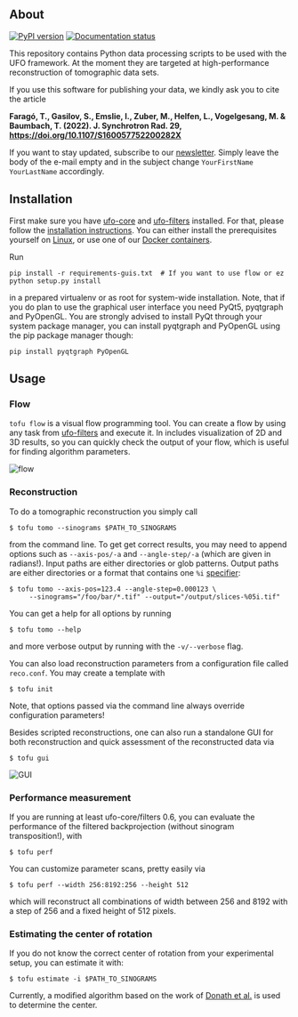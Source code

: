 ## About

[![PyPI version](https://badge.fury.io/py/ufo-tofu.png)](http://badge.fury.io/py/ufo-tofu)
[![Documentation status](https://readthedocs.org/projects/tofu/badge/?version=latest)](http://tofu.readthedocs.io/en/latest/?badge=latest)

This repository contains Python data processing scripts to be used with the UFO
framework. At the moment they are targeted at high-performance reconstruction of
tomographic data sets.

If you use this software for publishing your data, we kindly ask you to cite the article

**Faragó, T., Gasilov, S., Emslie, I., Zuber, M., Helfen, L., Vogelgesang, M. & Baumbach, T. (2022). J. Synchrotron Rad.
29, https://doi.org/10.1107/S160057752200282X**

If you want to stay updated, subscribe to our [newsletter](mailto:sympa@lists.kit.edu?subject=subscribe%20ufo%20YourFirstName%20YourLastName). Simply leave the body of the e-mail empty and in the subject change ``YourFirstName YourLastName`` accordingly.


## Installation

First make sure you have [ufo-core](https://github.com/ufo-kit/ufo-core) and [ufo-filters](https://github.com/ufo-kit/ufo-filters) installed. For that, please follow the [installation instructions](https://ufo-core.readthedocs.io/en/latest/install/index.html). You can either install the prerequisites yourself on [Linux](https://ufo-core.readthedocs.io/en/latest/install/linux.html), or use one of our [Docker containers](https://ufo-core.readthedocs.io/en/latest/install/docker.html).

Run

    pip install -r requirements-guis.txt  # If you want to use flow or ez
    python setup.py install

in a prepared virtualenv or as root for system-wide installation. Note, that if
you do plan to use the graphical user interface you need PyQt5, pyqtgraph and
PyOpenGL. You are strongly advised to install PyQt through your system package
manager, you can install pyqtgraph and PyOpenGL using the pip package manager
though:

    pip install pyqtgraph PyOpenGL


## Usage

### Flow

`tofu flow` is a visual flow programming tool. You can create a flow by using any task from [ufo-filters](https://github.com/ufo-kit/ufo-filters) and execute it. In includes visualization of 2D and 3D results, so you can quickly check the output of your flow, which is useful for finding algorithm parameters.

![flow](https://user-images.githubusercontent.com/2648829/150096902-fdbf1b7e-b34e-4368-98ac-c924cad8a6cd.jpg)


### Reconstruction

To do a tomographic reconstruction you simply call

    $ tofu tomo --sinograms $PATH_TO_SINOGRAMS

from the command line. To get get correct results, you may need to append
options such as `--axis-pos/-a` and `--angle-step/-a` (which are given in
radians!). Input paths are either directories or glob patterns. Output paths are
either directories or a format that contains one `%i`
[specifier](http://www.pixelbeat.org/programming/gcc/format_specs.html):

    $ tofu tomo --axis-pos=123.4 --angle-step=0.000123 \
         --sinograms="/foo/bar/*.tif" --output="/output/slices-%05i.tif"

You can get a help for all options by running

    $ tofu tomo --help

and more verbose output by running with the `-v/--verbose` flag.

You can also load reconstruction parameters from a configuration file called
`reco.conf`. You may create a template with

    $ tofu init

Note, that options passed via the command line always override configuration
parameters!

Besides scripted reconstructions, one can also run a standalone GUI for both
reconstruction and quick assessment of the reconstructed data via

    $ tofu gui

![GUI](https://cloud.githubusercontent.com/assets/115270/6442540/db0b55fe-c0f0-11e4-9577-0048fddae8b7.png)


### Performance measurement

If you are running at least ufo-core/filters 0.6, you can evaluate the performance
of the filtered backprojection (without sinogram transposition!), with

    $ tofu perf

You can customize parameter scans, pretty easily via

    $ tofu perf --width 256:8192:256 --height 512

which will reconstruct all combinations of width between 256 and 8192 with a
step of 256 and a fixed height of 512 pixels.


### Estimating the center of rotation

If you do not know the correct center of rotation from your experimental setup,
you can estimate it with:

    $ tofu estimate -i $PATH_TO_SINOGRAMS

Currently, a modified algorithm based on the work of [Donath et
al.](http://dx.doi.org/10.1364/JOSAA.23.001048) is used to determine the center.
